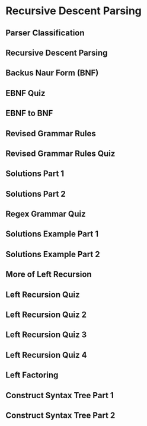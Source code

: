 # Recursive Descent Parsing

## Parser Classification
## Recursive Descent Parsing
## Backus Naur Form (BNF)
## EBNF Quiz
## EBNF to BNF
## Revised Grammar Rules
## Revised Grammar Rules Quiz
## Solutions Part 1
## Solutions Part 2
## Regex Grammar Quiz
## Solutions Example Part 1
## Solutions Example Part 2
## More of Left Recursion
## Left Recursion Quiz
## Left Recursion Quiz 2
## Left Recursion Quiz 3
## Left Recursion Quiz 4
## Left Factoring
## Construct Syntax Tree Part 1
## Construct Syntax Tree Part 2
